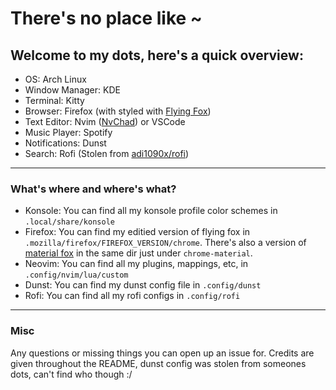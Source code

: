 # There's no place like ~

## Welcome to my dots, here's a quick overview:

* OS: Arch Linux
* Window Manager: KDE
* Terminal: Kitty
* Browser: Firefox (with styled with [Flying Fox](https://github.com/akshat46/FlyingFox))
* Text Editor: Nvim ([NvChad](https://github.com/NvChad/NvChad)) or VSCode
* Music Player: Spotify
* Notifications: Dunst 
* Search: Rofi (Stolen from [adi1090x/rofi](https://github.com/adi1090x/rofi))

---

### What's where and where's what?

* Konsole: You can find all my konsole profile color schemes in `.local/share/konsole`
* Firefox: You can find my editied version of flying fox in `.mozilla/firefox/FIREFOX_VERSION/chrome`. There's also a version of [material fox](https://github.com/muckSponge/MaterialFox) in the same dir just under `chrome-material`.
* Neovim: You can find all my plugins, mappings, etc, in `.config/nvim/lua/custom`
* Dunst: You can find my dunst config file in `.config/dunst`
* Rofi: You can find all my rofi configs in `.config/rofi`

---

### Misc
Any questions or missing things you can open up an issue for.
Credits are given throughout the README, dunst config was stolen from someones dots, can't find who though :/
